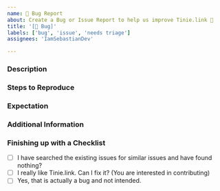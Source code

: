 ```yaml
---
name: 🐛 Bug Report
about: Create a Bug or Issue Report to help us improve Tinie.link 🫶
title: '[🐛 Bug]'
labels: ['bug', 'issue', 'needs triage']
assignees: 'IamSebastianDev'

---
```


<!-- Hej! Thanks for taking a look at [Tinie.link](https://tinie.link). If you're having any issues, you're in the right place. Describe the issue you're having and we'll se what we can do about it. -->

### Description

<!-- A clear and concise description of the bug and it's happenstances -->

### Steps to Reproduce

<!-- How we can reproduce the issue -->

### Expectation

<!-- A description of what you expected to happen. -->

### Additional Information

<!-- Screenshots, Os, Browser, any additional Context goes here -->

### Finishing up with a Checklist

<!-- You can mark what applies, and we will fix the rest -->

- [ ] I have searched the existing issues for similar issues and have found nothing?
- [ ] I really like Tinie.link. Can I fix it? (You are interested in contributing)
- [ ] Yes, that is actually a bug and not intended.
